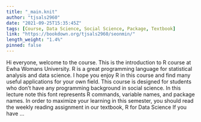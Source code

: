 ```yaml
---
title: "_main.knit"
author: "tjsals2960"
date: "2021-09-25T15:35:45Z"
tags: [Course, Data Science, Social Science, Package, Textbook]
link: "https://bookdown.org/tjsals2960/seonmin/"
length_weight: "1.4%"
pinned: false
---
```


Hi everyone, welcome to the course. This is the introduction to R course at Ewha Womans University. R is a great programming language for statistical analysis and data science. I hope you enjoy R in this course and find many useful applications for your own field. This course is designed for students who don’t have any programming background in social science. In this lecture note this font represents R commands, variable names, and package names. In order to maximize your learning in this semester, you should read the weekly reading assignment in our textbook, R for Data Science If you have ...
